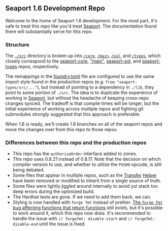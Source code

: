 ## Seaport 1.6 Development Repo

Welcome to the home of Seaport 1.6 development. For the most part, it's safe to treat this repo like you'd treat [Seaport](https://github.com/ProjectOpenSea/seaport). The documentation found there will substantially serve for this repo.

### Structure

The [`./src`](./src) directory is broken up into [`/core`](./src/core), [`/main`](./src/main), [`/sol`](./src/sol), and [`/types`](./src/types), which closely correspond to the [seaport-core](https://github.com/ProjectOpenSea/seaport-core), ["main"](https://github.com/ProjectOpenSea/seaport), [seaport-sol](https://github.com/ProjectOpenSea/seaport-sol), and [seaport-types](https://github.com/ProjectOpenSea/seaport-types) repos, respectively.

The remappings in the [foundry.toml](./foundry.toml) file are configured to use the same import style found in the production repos (e.g. `from "seaport-types/src/..."`), but instead of pointing to a dependency in `./lib`, they point to some portion of `./src`.  The idea is to duplicate the experience of working in [Seaport](https://github.com/ProjectOpenSea/seaport), but without the headache of keeping cross-repo changes synced. The tradeoff is that compile times will be longer, but the initial experience of working across multiple repos and fighting git submodules strongly suggested that this approach is preferable.

When 1.6 is ready, we'll create 1.6 branches on all of the seaport repos and move the changes over from this repo to those repos.

### Differences between this repo and the production repos

- This repo has the `authorizeOrder` interface added to zones.
- This repo uses 0.8.21 instead of 0.8.17. Note that the decision on which compiler version to use, and whether to utilize the `PUSH0` opcode, is still being debated.
- Some files that appear in multiple repos, such as the [Transfer](https://github.com/ProjectOpenSea/seaport-core/blob/main/src/helpers/TransferHelper.sol) [Helper](https://github.com/ProjectOpenSea/seaport/blob/main/contracts/helpers/TransferHelper.sol) have been removed or modified to inherit from a single source of truth.
- Some files were lightly jiggled around internally to avoid yul stack too deep errors during the optimized build.
- The Hardhat tests are gone. If we need to add them back, we can.
- Styling is now handled with `forge fmt` instead of prettier. [The `forge fmt` bug affecting functions that return functions](https://github.com/foundry-rs/foundry/issues/4080) still exists, but it's possible to work around it, which this repo now does. It's recommended to handle the issue with `// forgefmt: disable-start` and `// forgefmt: disable-end` until the issue is fixed.
